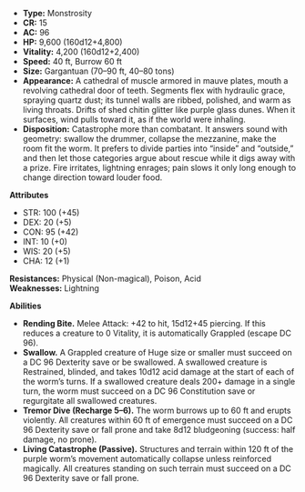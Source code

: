 - **Type:** Monstrosity
- **CR:** 15
- **AC:** 96
- **HP:** 9,600 (160d12+4,800)
- **Vitality:** 4,200 (160d12+2,400)
- **Speed:** 40 ft, Burrow 60 ft
- **Size:** Gargantuan (70–90 ft, 40–80 tons)
- **Appearance:** A cathedral of muscle armored in mauve plates, mouth a revolving cathedral door of teeth. Segments flex with hydraulic grace, spraying quartz dust; its tunnel walls are ribbed, polished, and warm as living throats. Drifts of shed chitin glitter like purple glass dunes. When it surfaces, wind pulls toward it, as if the world were inhaling.
- **Disposition:** Catastrophe more than combatant. It answers sound with geometry: swallow the drummer, collapse the mezzanine, make the room fit the worm. It prefers to divide parties into “inside” and “outside,” and then let those categories argue about rescue while it digs away with a prize. Fire irritates, lightning enrages; pain slows it only long enough to change direction toward louder food.

**Attributes**
- STR: 100 (+45)
- DEX: 20 (+5)
- CON: 95 (+42)
- INT: 10 (+0)
- WIS: 20 (+5)
- CHA: 12 (+1)

**Resistances:** Physical (Non-magical), Poison, Acid  
**Weaknesses:** Lightning

**Abilities**
- **Rending Bite.** Melee Attack: +42 to hit, 15d12+45 piercing. If this reduces a creature to 0 Vitality, it is automatically Grappled (escape DC 96).
- **Swallow.** A Grappled creature of Huge size or smaller must succeed on a DC 96 Dexterity save or be swallowed. A swallowed creature is Restrained, blinded, and takes 10d12 acid damage at the start of each of the worm’s turns. If a swallowed creature deals 200+ damage in a single turn, the worm must succeed on a DC 96 Constitution save or regurgitate all swallowed creatures.
- **Tremor Dive (Recharge 5–6).** The worm burrows up to 60 ft and erupts violently. All creatures within 60 ft of emergence must succeed on a DC 96 Dexterity save or fall prone and take 8d12 bludgeoning (success: half damage, no prone).
- **Living Catastrophe (Passive).** Structures and terrain within 120 ft of the purple worm’s movement automatically collapse unless reinforced magically. All creatures standing on such terrain must succeed on a DC 96 Dexterity save or fall prone.
